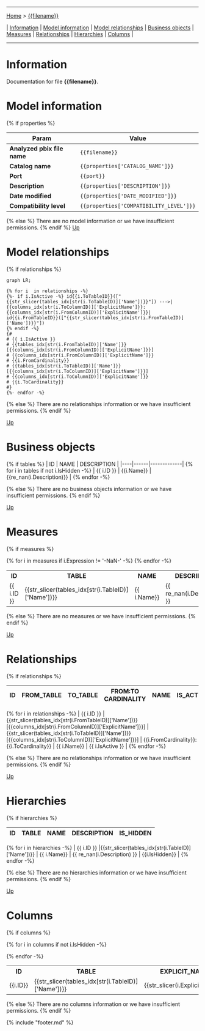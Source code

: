 ----

[Home](./index.md) > [{{filename}}]({{urlquote(filename)}}.md)

| [Information](#information) | [Model information](#model-information) | [Model relationships](#model-relationships) | [Business objects](#business-objects) | [Measures](#measures) | [Relationships](#relationships) | [Hierarchies](#hierarchies) | [Columns](#columns) |

----

# Information

Documentation for file **{{filename}}**.

# Model information
{% if properties %}

| Param  | Value  |
|---|---|
| **Analyzed pbix file name** | `{{filename}}` | 
| **Catalog name** | `{{properties['CATALOG_NAME']}}` | 
| **Port** | `{{port}}`|
| **Description** | `{{properties['DESCRIPTION']}}` | 
| **Date modified** | `{{properties['DATE_MODIFIED']}}` | 
| **Compatibility level** | `{{properties['COMPATIBILITY_LEVEL']}}` | 

{% else %}
There are no model information or we have insufficient permissions.
{% endif %}
[Up](#)
# Model relationships
{% if relationships %}
```mermaid
graph LR;

{% for i  in relationships -%}
{%- if i.IsActive -%} id{{i.ToTableID}}(["{{str_slicer(tables_idx[str(i.ToTableID)]['Name'])}}"]) --->|{{columns_idx[str(i.ToColumnID)]['ExplicitName']}}:{{columns_idx[str(i.FromColumnID)]['ExplicitName']}}| id{{i.FromTableID}}(["{{str_slicer(tables_idx[str(i.FromTableID)]['Name'])}}"])
{% endif -%}
{#
# {{ i.IsActive }} 
# {{tables_idx[str(i.FromTableID)]['Name']}}[{{columns_idx[str(i.FromColumnID)]['ExplicitName']}}] 
# {{columns_idx[str(i.FromColumnID)]['ExplicitName']}} 
# {{i.FromCardinality}} 
# {{tables_idx[str(i.ToTableID)]['Name']}}[{{columns_idx[str(i.ToColumnID)]['ExplicitName']}}] 
# {{columns_idx[str(i.ToColumnID)]['ExplicitName']}} 
# {{i.ToCardinality}} 
#}
{%- endfor -%}
```

{% else %}
There are no relationships information or we have insufficient permissions.
{% endif %}

[Up](#)

# Business objects
{% if tables %}
| ID | NAME | DESCRIPTION | 
|----|------|-------------|
{% for i  in tables if not i.IsHidden -%}
| {{ i.ID }} | {{i.Name}} | {{re_nan(i.Description)}} |
{% endfor -%}

{% else %}
There are no business objects information or we have insufficient permissions.
{% endif %}


[Up](#)
# Measures

{% if measures %}
<table>
    <tr>
        <th> ID </th><th> TABLE </th><th> NAME </th><th> DESCRIPTION </th><th> EXPRESSION </th><th> IS_HIDDEN </th><th> STATE </th>
    </tr>
{% for i  in measures if i.Expression != '-NaN-' -%}
    <tr>
        <td> {{ i.ID }} </td><td> {{str_slicer(tables_idx[str(i.TableID)]['Name'])}} </td><td> {{ i.Name}} </td><td> {{ re_nan(i.Description) }} </td><td> <code> {{i.Expression}} </code></td><td> {{i.IsHidden}} </td><td>  {{i.State}} </td> 
    </tr>
{% endfor -%}
</table>
{% else %}
There are no measures or we have insufficient permissions.
{% endif %}



[Up](#)
# Relationships 
{% if relationships %}

| ID | FROM_TABLE | TO_TABLE | FROM:TO CARDINALITY | NAME | IS_ACTIVE  |
|----|------------|----------|---------------------|------|------------|
{% for i  in relationships -%}
| {{ i.ID }} | {{str_slicer(tables_idx[str(i.FromTableID)]['Name'])}}[{{columns_idx[str(i.FromColumnID)]['ExplicitName']}}] | {{str_slicer(tables_idx[str(i.ToTableID)]['Name'])}}[{{columns_idx[str(i.ToColumnID)]['ExplicitName']}}] | {{i.FromCardinality}}:{{i.ToCardinality}} | {{ i.Name}} | {{ i.IsActive }} |
{% endfor -%}

{% else %}
There are no relationships information or we have insufficient permissions.
{% endif %}

[Up](#)
# Hierarchies 

{% if hierarchies %}

| ID | TABLE | NAME | DESCRIPTION  | IS_HIDDEN | 
|----|----------|------|--------------|-----------|
{% for i  in hierarchies -%}
| {{ i.ID }} |{{str_slicer(tables_idx[str(i.TableID)]['Name'])}} | {{ i.Name}} | {{ re_nan(i.Description) }} | {{i.IsHidden}} | 
{% endfor -%}

{% else %}
There are no hierarchies information or we have insufficient permissions.
{% endif %}

[Up](#)
# Columns 

{% if columns %}
<table>
    <tr>
        <th> ID </th><th> TABLE </th><th> EXPLICIT_NAME </th><th> DESCRIPTION </th><th> IS_HIDDEN </th><th> EXPRESSION </th>
    </tr>
{% for i  in columns if not i.IsHidden -%}
    <tr>
        <td> {{i.ID}} </td><td> {{str_slicer(tables_idx[str(i.TableID)]['Name'])}} </td><td> {{str_slicer(i.ExplicitName)}} </td><td> {{re_nan(i.Description)}} </td><td> {{i.IsHidden}} </td><td><code> {{re_nan(i.Expression)}} </code></td>
    </tr>

{% endfor -%}
</table>

{% else %}
There are no columns information or we have insufficient permissions.
{% endif %}

{% include "footer.md" %}